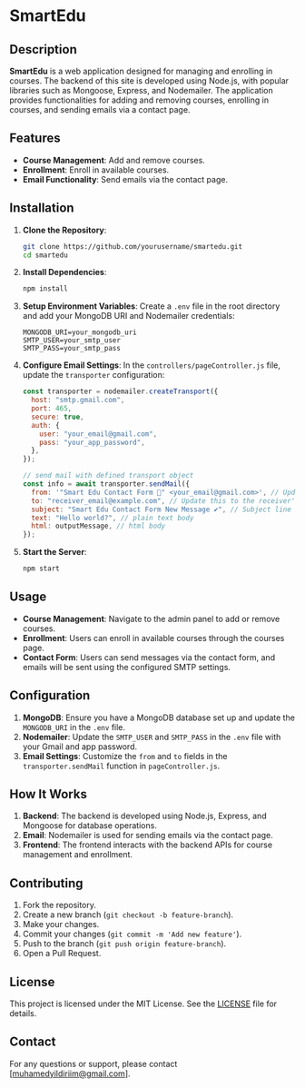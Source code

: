 # SmartEdu

## Description
**SmartEdu** is a web application designed for managing and enrolling in courses. The backend of this site is developed using Node.js, with popular libraries such as Mongoose, Express, and Nodemailer. The application provides functionalities for adding and removing courses, enrolling in courses, and sending emails via a contact page.

## Features
- **Course Management**: Add and remove courses.
- **Enrollment**: Enroll in available courses.
- **Email Functionality**: Send emails via the contact page.

## Installation

1. **Clone the Repository**:
    ```bash
    git clone https://github.com/yourusername/smartedu.git
    cd smartedu
    ```

2. **Install Dependencies**:
    ```bash
    npm install
    ```

3. **Setup Environment Variables**:
    Create a `.env` file in the root directory and add your MongoDB URI and Nodemailer credentials:
    ```
    MONGODB_URI=your_mongodb_uri
    SMTP_USER=your_smtp_user
    SMTP_PASS=your_smtp_pass
    ```

4. **Configure Email Settings**:
    In the `controllers/pageController.js` file, update the `transporter` configuration:
    ```javascript
    const transporter = nodemailer.createTransport({
      host: "smtp.gmail.com",
      port: 465,
      secure: true,
      auth: {
        user: "your_email@gmail.com",
        pass: "your_app_password",
      },
    });

    // send mail with defined transport object
    const info = await transporter.sendMail({
      from: '"Smart Edu Contact Form 👻" <your_email@gmail.com>', // Update this to your email address
      to: "receiver_email@example.com", // Update this to the receiver's email address
      subject: "Smart Edu Contact Form New Message ✔", // Subject line
      text: "Hello world?", // plain text body
      html: outputMessage, // html body
    });
    ```

5. **Start the Server**:
    ```bash
    npm start
    ```

## Usage
- **Course Management**: Navigate to the admin panel to add or remove courses.
- **Enrollment**: Users can enroll in available courses through the courses page.
- **Contact Form**: Users can send messages via the contact form, and emails will be sent using the configured SMTP settings.

## Configuration
1. **MongoDB**: Ensure you have a MongoDB database set up and update the `MONGODB_URI` in the `.env` file.
2. **Nodemailer**: Update the `SMTP_USER` and `SMTP_PASS` in the `.env` file with your Gmail and app password.
3. **Email Settings**: Customize the `from` and `to` fields in the `transporter.sendMail` function in `pageController.js`.

## How It Works
1. **Backend**: The backend is developed using Node.js, Express, and Mongoose for database operations.
2. **Email**: Nodemailer is used for sending emails via the contact page.
3. **Frontend**: The frontend interacts with the backend APIs for course management and enrollment.

## Contributing
1. Fork the repository.
2. Create a new branch (`git checkout -b feature-branch`).
3. Make your changes.
4. Commit your changes (`git commit -m 'Add new feature'`).
5. Push to the branch (`git push origin feature-branch`).
6. Open a Pull Request.

## License
This project is licensed under the MIT License. See the [LICENSE](LICENSE) file for details.

## Contact
For any questions or support, please contact [muhamedyildiriim@gmail.com].